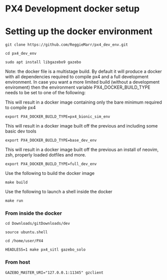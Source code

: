 # PX4 Development docker setup


# Setting up the docker environment

    git clone https://github.com/ReggieMarr/px4_dev_env.git

    cd px4_dev_env

    sudo apt install libgazebo9 gazebo

Note: the docker file is a multistage build. By default it will produce a docker
with all dependencies required to compile px4 and a full development environment.
In case you want a more limited build (without a development enviroment) then the
environment variable PX4_DOCKER_BUILD_TYPE needs to be set to one of the following:

This will result in a docker image containing only the bare minimum required to compile px4

    export PX4_DOCKER_BUILD_TYPE=px4_bionic_sim_env

This will result in a docker image built off the previous and including some basic dev tools

    export PX4_DOCKER_BUILD_TYPE=base_dev_env

This will result in a docker image built off the previous an install of neovim, zsh, properly
loaded dotfiles and more.

    export PX4_DOCKER_BUILD_TYPE=full_dev_env

Use the following to build the docker image

    make build

Use the following to launch a shell inside the docker

    make run

### From inside the docker

    cd Downloads/gitDownloads/dev

    source ubuntu.shell

    cd /home/user/PX4

    HEADLESS=1 make px4_sitl gazebo_solo


### From host

    GAZEBO_MASTER_URI="127.0.0.1:11345" gzclient
